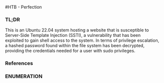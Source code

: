 #HTB - Perfection 
### TL;DR
This is an Ubuntu 22.04 system hosting a website that is susceptible to Server-Side Template Injection (SSTI), a vulnerability that has been exploited to gain shell access to the system. In terms of privilege escalation, a hashed password found within the file system has been decrypted, providing the credentials needed for a user with sudo privileges.

### References 



### ENUMERATION 
